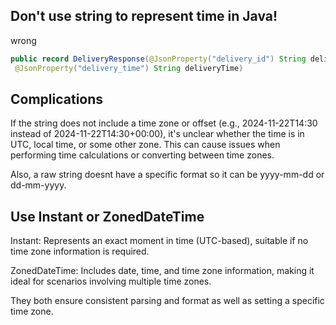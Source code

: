 ## Don't use string to represent time in Java!
wrong
```java
public record DeliveryResponse(@JsonProperty("delivery_id") String deliveryId,
 @JsonProperty("delivery_time") String deliveryTime)

```

## Complications
If the string does not include a time zone or offset (e.g., 2024-11-22T14:30 instead of 2024-11-22T14:30+00:00), it's unclear whether 
the time is in UTC, local time, or some other zone. This can cause issues when performing time calculations or converting between time zones.

Also, a raw string doesnt have a specific format so it can be yyyy-mm-dd or dd-mm-yyyy.

## Use Instant or ZonedDateTime
Instant: Represents an exact moment in time (UTC-based), suitable if no time zone information is required.

ZonedDateTime: Includes date, time, and time zone information, making it ideal for scenarios involving multiple time zones.

They both ensure consistent parsing and format as well as setting a specific time zone.
